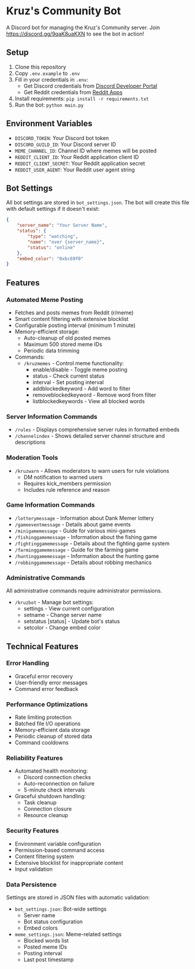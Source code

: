 # Kruz's Community Bot

A Discord bot for managing the Kruz's Community server.
Join https://discord.gg/9qaK8uaKXN to see the bot in action!

## Setup

1. Clone this repository
2. Copy `.env.example` to `.env`
3. Fill in your credentials in `.env`:
   - Get Discord credentials from [Discord Developer Portal](https://discord.com/developers/applications)
   - Get Reddit credentials from [Reddit Apps](https://www.reddit.com/prefs/apps)
4. Install requirements: `pip install -r requirements.txt`
5. Run the bot: `python main.py`

## Environment Variables

- `DISCORD_TOKEN`: Your Discord bot token
- `DISCORD_GUILD_ID`: Your Discord server ID
- `MEME_CHANNEL_ID`: Channel ID where memes will be posted
- `REDDIT_CLIENT_ID`: Your Reddit application client ID
- `REDDIT_CLIENT_SECRET`: Your Reddit application secret
- `REDDIT_USER_AGENT`: Your Reddit user agent string

## Bot Settings

All bot settings are stored in `bot_settings.json`. The bot will create this file with default settings if it doesn't exist:

```json
{
    "server_name": "Your Server Name",
    "status": {
        "type": "watching",
        "name": "over {server_name}",
        "status": "online"
    },
    "embed_color": "0xbc69f0"
}
```

## Features

### Automated Meme Posting
- Fetches and posts memes from Reddit (r/meme)
- Smart content filtering with extensive blocklist
- Configurable posting interval (minimum 1 minute)
- Memory-efficient storage:
  - Auto-cleanup of old posted memes
  - Maximum 500 stored meme IDs
  - Periodic data trimming
- Commands:
  - `/kruzmemes` - Control meme functionality:
    - enable/disable - Toggle meme posting
    - status - Check current status
    - interval <minutes> - Set posting interval
    - addblockedkeyword <word> - Add word to filter
    - removeblockedkeyword <word> - Remove word from filter
    - listblockedkeywords - View all blocked words

### Server Information Commands
- `/rules` - Displays comprehensive server rules in formatted embeds
- `/channelindex` - Shows detailed server channel structure and descriptions

### Moderation Tools
- `/kruzwarn` - Allows moderators to warn users for rule violations
  - DM notification to warned users
  - Requires kick_members permission
  - Includes rule reference and reason

### Game Information Commands
- `/lotterymessage` - Information about Dank Memer lottery
- `/gameeventmessage` - Details about game events
- `/minigamemessage` - Guide for various mini-games
- `/fishinggamemessage` - Information about the fishing game
- `/fightinggamemessage` - Details about the fighting game system
- `/farminggamemessage` - Guide for the farming game
- `/huntinggamemessage` - Information about the hunting game
- `/robbinggamemessage` - Details about robbing mechanics

### Administrative Commands
All administrative commands require administrator permissions.

- `/kruzbot` - Manage bot settings:
  - settings - View current configuration
  - setname <name> - Change server name
  - setstatus <type> <text> [status] - Update bot's status
  - setcolor <hex> - Change embed color

## Technical Features

### Error Handling
- Graceful error recovery
- User-friendly error messages
- Command error feedback

### Performance Optimizations
- Rate limiting protection
- Batched file I/O operations
- Memory-efficient data storage
- Periodic cleanup of stored data
- Command cooldowns

### Reliability Features
- Automated health monitoring:
  - Discord connection checks
  - Auto-reconnection on failure
  - 5-minute check intervals
- Graceful shutdown handling:
  - Task cleanup
  - Connection closure
  - Resource cleanup

### Security Features
- Environment variable configuration
- Permission-based command access
- Content filtering system
- Extensive blocklist for inappropriate content
- Input validation

### Data Persistence
Settings are stored in JSON files with automatic validation:
- `bot_settings.json`: Bot-wide settings
  - Server name
  - Bot status configuration
  - Embed colors
- `meme_settings.json`: Meme-related settings
  - Blocked words list
  - Posted meme IDs
  - Posting interval
  - Last post timestamp 